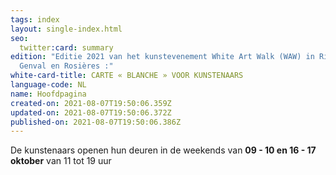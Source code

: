 ```yaml
---
tags: index
layout: single-index.html
seo:
  twitter:card: summary
edition: "Editie 2021 van het kunstevenement White Art Walk (WAW) in Rixensart,
  Genval en Rosières :"
white-card-title: CARTE « BLANCHE » VOOR KUNSTENAARS
language-code: NL
name: Hoofdpagina
created-on: 2021-08-07T19:50:06.359Z
updated-on: 2021-08-07T19:50:06.372Z
published-on: 2021-08-07T19:50:06.386Z
---
```

De kunstenaars openen hun deuren in de weekends van **09 - 10 en 16 - 17 oktober** van 11 tot 19 uur